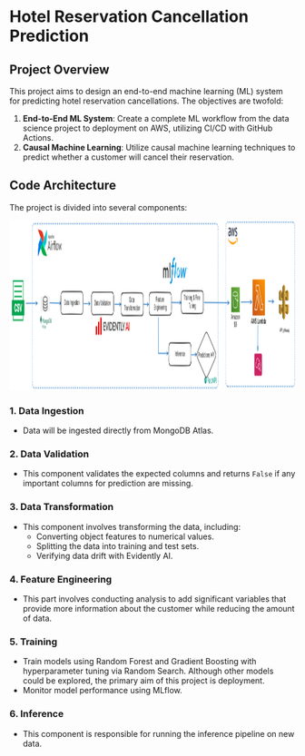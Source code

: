# Hotel Reservation Cancellation Prediction

## Project Overview

This project aims to design an end-to-end machine learning (ML) system for predicting hotel reservation cancellations. The objectives are twofold: 

1. **End-to-End ML System**: Create a complete ML workflow from the data science project to deployment on AWS, utilizing CI/CD with GitHub Actions.
2. **Causal Machine Learning**: Utilize causal machine learning techniques to predict whether a customer will cancel their reservation.

## Code Architecture

The project is divided into several components:

<img src="CodeArchitecture/machine_learning_system.png" alt="Architecture Diagram" width="1200" height="300">

### 1. Data Ingestion
- Data will be ingested directly from MongoDB Atlas.

### 2. Data Validation
- This component validates the expected columns and returns `False` if any important columns for prediction are missing.

### 3. Data Transformation
- This component involves transforming the data, including:
  - Converting object features to numerical values.
  - Splitting the data into training and test sets.
  - Verifying data drift with Evidently AI.

### 4. Feature Engineering
- This part involves conducting analysis to add significant variables that provide more information about the customer while reducing the amount of data.

### 5. Training
- Train models using Random Forest and Gradient Boosting with hyperparameter tuning via Random Search. Although other models could be explored, the primary aim of this project is deployment.
- Monitor model performance using MLflow.

### 6. Inference
- This component is responsible for running the inference pipeline on new data.
